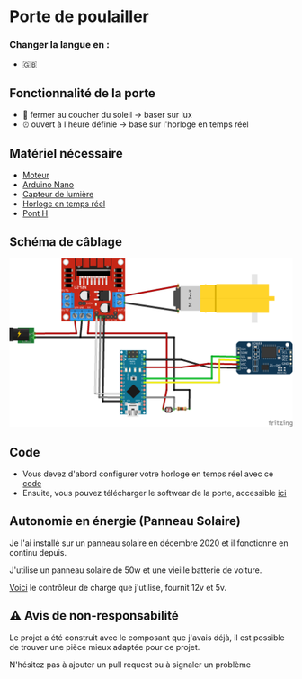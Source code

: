 # Porte de poulailler

### Changer la langue en :

  * <a href='https://github.com/Qypol342/chicken-coop-door/blob/master/README.md'> 🇬🇧 <a/>


 
## Fonctionnalité de la porte
 * 🌅 fermer au coucher du soleil -> baser sur lux
 * ⏰ ouvert à l'heure définie -> base sur l'horloge en temps réel

## Matériel nécessaire
 * <a href='https://fr.banggood.com/DC-3V-6V-DC-1-120-Gear-Motor-TT-Motor-for-Smart-Car-Robot-DIY-p-1260117. html?rmmds=detail-left-hotproducts&cur_warehouse=CN'>Moteur<a/>
 * <a href='https://www.banggood.com/fr/Geekcreit-ATmega328P-Nano-V3-Module-Improved-Version-With-USB-Cable-Development-Board-Geekcreit-for-Arduino-products- that-work-with-official-Arduino-boards-p-933647.html?cur_warehouse=CN&rmmds=search'>Arduino Nano<a/>
 * <a href='https://www.banggood.com/fr/50PCS-5MM-GL5516-Light-Dependent-Resistor-Photoresistor-LDR-p-1464084.html?cur_warehouse=CN&rmmds=search'>Capteur de lumière</a>
 * <a href='https://www.banggood.com/fr/DS3231-AT24C32-IIC-Precision-RTC-Real-Time-Clock-Memory-Module-p-1547989.html?cur_warehouse=CN&rmmds=search' >Horloge en temps réel</a>
 * <a href='https://www.banggood.com/fr/Wholesale-L298N-Dual-H-Bridge-Stepper-Motor-Driver-Board-p-42826.html?cur_warehouse=CN&rmmds=search'>Pont H</a>

## Schéma de câblage

 <img src="https://raw.githubusercontent.com/Qypol342/chicken-coop-door/master/wiring%20diagram.png" alt="diagramme de câblage" width="800">

 
## Code
  * Vous devez d'abord configurer votre horloge en temps réel avec ce <a href='https://github.com/Qypol342/chicken-coop-door/blob/master/setclock.ino'>code</a>
  * Ensuite, vous pouvez télécharger le softwear de la porte, accessible <a href='https://github.com/Qypol342/chicken-coop-door/blob/master/coop_door_code.ino'>ici</a>
 

 
## Autonomie en énergie (Panneau Solaire)
  Je l'ai installé sur un panneau solaire en décembre 2020 et il fonctionne en continu depuis.
 
  J'utilise un panneau solaire de 50w et une vieille batterie de voiture.
 
  <a href='https://www.banggood.com/fr/10-or-20-or-30A-12-or-24V-LCD-Dual-USB-Solar-Panel-Battery-Regulator-Charge-Controller -p-1766616.html?cur_warehouse=ES&ID=554059&rmmds=search'>Voici</a> le contrôleur de charge que j'utilise, fournit 12v et 5v.

 
 
## ⚠️ Avis de non-responsabilité
 
 Le projet a été construit avec le composant que j'avais déjà, il est possible de trouver une pièce mieux adaptée pour ce projet.
 
 N'hésitez pas à ajouter un pull request ou à signaler un problème
